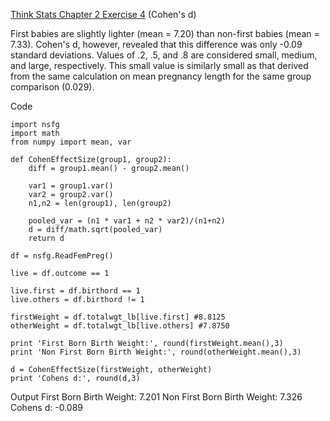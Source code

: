 [Think Stats Chapter 2 Exercise 4](http://greenteapress.com/thinkstats2/html/thinkstats2003.html#toc24) (Cohen's d)

First babies are slightly lighter (mean = 7.20) than non-first babies (mean = 7.33).  Cohen's d, however, revealed that this difference was only -0.09 standard deviations. Values of .2, .5, and .8 are considered small, medium, and large, respectively.  This small value is similarly small as that derived from the same calculation on mean pregnancy length for the same group comparison (0.029).

Code
```
import nsfg
import math
from numpy import mean, var

def CohenEffectSize(group1, group2):
	diff = group1.mean() - group2.mean()
	
	var1 = group1.var()
	var2 = group2.var()
	n1,n2 = len(group1), len(group2)
	
	pooled_var = (n1 * var1 + n2 * var2)/(n1+n2)
	d = diff/math.sqrt(pooled_var)
	return d

df = nsfg.ReadFemPreg() 

live = df.outcome == 1

live.first = df.birthord == 1
live.others = df.birthord != 1

firstWeight = df.totalwgt_lb[live.first] #8.8125
otherWeight = df.totalwgt_lb[live.others] #7.8750

print 'First Born Birth Weight:', round(firstWeight.mean(),3)
print 'Non First Born Birth Weight:', round(otherWeight.mean(),3)

d = CohenEffectSize(firstWeight, otherWeight)
print 'Cohens d:', round(d,3)
```

Output
First Born Birth Weight: 7.201
Non First Born Birth Weight: 7.326
Cohens d: -0.089





